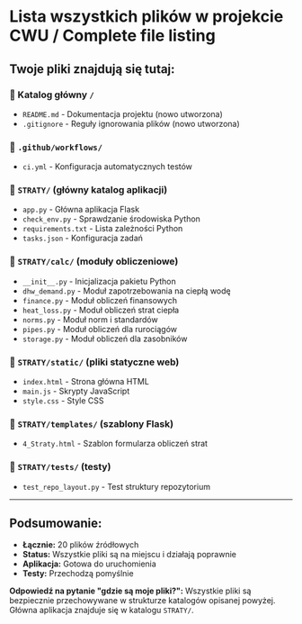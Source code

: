 # Lista wszystkich plików w projekcie CWU / Complete file listing

## Twoje pliki znajdują się tutaj:

### 📁 Katalog główny `/`
- `README.md` - Dokumentacja projektu (nowo utworzona)
- `.gitignore` - Reguły ignorowania plików (nowo utworzona)

### 📁 `.github/workflows/`
- `ci.yml` - Konfiguracja automatycznych testów

### 📁 `STRATY/` (główny katalog aplikacji)
- `app.py` - Główna aplikacja Flask
- `check_env.py` - Sprawdzanie środowiska Python
- `requirements.txt` - Lista zależności Python
- `tasks.json` - Konfiguracja zadań

### 📁 `STRATY/calc/` (moduły obliczeniowe)
- `__init__.py` - Inicjalizacja pakietu Python
- `dhw_demand.py` - Moduł zapotrzebowania na ciepłą wodę
- `finance.py` - Moduł obliczeń finansowych
- `heat_loss.py` - Moduł obliczeń strat ciepła
- `norms.py` - Moduł norm i standardów
- `pipes.py` - Moduł obliczeń dla rurociągów
- `storage.py` - Moduł obliczeń dla zasobników

### 📁 `STRATY/static/` (pliki statyczne web)
- `index.html` - Strona główna HTML
- `main.js` - Skrypty JavaScript
- `style.css` - Style CSS

### 📁 `STRATY/templates/` (szablony Flask)
- `4_Straty.html` - Szablon formularza obliczeń strat

### 📁 `STRATY/tests/` (testy)
- `test_repo_layout.py` - Test struktury repozytorium

---

## Podsumowanie:
- **Łącznie:** 20 plików źródłowych
- **Status:** Wszystkie pliki są na miejscu i działają poprawnie
- **Aplikacja:** Gotowa do uruchomienia
- **Testy:** Przechodzą pomyślnie

**Odpowiedź na pytanie "gdzie są moje pliki?":**
Wszystkie pliki są bezpiecznie przechowywane w strukturze katalogów opisanej powyżej. Główna aplikacja znajduje się w katalogu `STRATY/`.